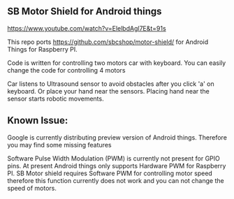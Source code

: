 ## SB Motor Shield for Android things

https://www.youtube.com/watch?v=ElelbdAgl7E&t=91s

This repo ports https://github.com/sbcshop/motor-shield/ for Android Things for Raspberry PI.

Code is written for controlling two motors car with keyboard. You can easily change the code for controlling 4 motors 
 
Car listens to Ultrasound sensor to avoid obstacles after you click 'a' on keyboard. Or place your hand near the sensors. 
Placing hand near the sensor starts robotic movements.

## Known Issue:
Google is currently distributing preview version of Android things. Therefore you may find some missing features

Software Pulse Width Modulation (PWM) is currently not present for GPIO pins. At present Android things only supports Hardware PWM for Raspberry PI. SB Motor shield requires Software PWM for controlling motor speed therefore this function currently does not work and you can not change the speed of motors.
